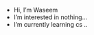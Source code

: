 -  Hi, I’m Waseem
-  I’m interested in nothing...
-  I’m currently learning cs ..
  
  

<!---
4ilove/4ilove is a ✨ special ✨ repository because its `README.md` (this file) appears on your GitHub profile.
You can click the Preview link to take a look at your changes.
--->
